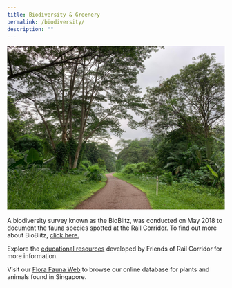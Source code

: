 ```yaml
---
title: Biodiversity & Greenery
permalink: /biodiversity/
description: ""
---
```

![rail corridor greenery](/images/RC%20Central/Central_path4_IMG-20210521-WA0011.jpg)

A biodiversity survey known as the BioBlitz, was conducted on May 2018 to document the fauna species spotted at the Rail Corridor. To find out more about BioBlitz, [click here.](https://www.nparks.gov.sg/biodiversity/community-in-nature-initiative/bioblitz)

Explore the [educational resources](https://www.nparks.gov.sg/railcorridor/educational-resources) developed by Friends of Rail Corridor for more information. 

Visit our [Flora Fauna Web](https://www.nparks.gov.sg/florafaunaweb) to browse our online database for plants and animals found in Singapore.
